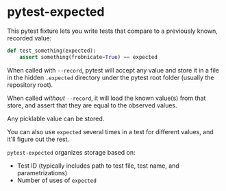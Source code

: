 # pytest-expected

This pytest fixture lets you write tests that compare to a previously known, recorded value:

```py
def test_something(expected):
    assert something(frobnicate=True) == expected
```

When called with `--record`, pytest will accept any value and store it in a
file in the hidden `.expected` directory under the pytest root folder (usually
the repository root).

When called _without_ `--record`, it will load the known value(s) from that
store, and assert that they are equal to the observed values.

Any picklable value can be stored.

You can also use `expected` several times in a test for different values, and
it'll figure out the rest.

`pytest-expected` organizes storage based on:

- Test ID (typically includes path to test file, test name, and parametrizations)
- Number of uses of `expected`

